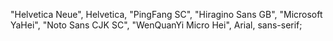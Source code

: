 "Helvetica Neue", Helvetica, "PingFang SC", "Hiragino Sans GB", "Microsoft YaHei", "Noto Sans CJK SC", "WenQuanYi Micro Hei", Arial, sans-serif;
